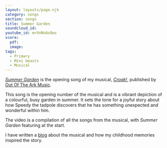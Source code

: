 ```yaml
---
layout: layouts/page.njk
category: songs
section: songs
title: Summer Garden
soundcloud_id:
youtube_id: mrUnNnAs0ws
score:
  pdf:
  image:
tags:
  - Primary
  - Mini beasts
  - Musical
---
```


[*Summer Garden*](https://www.outoftheark.co.uk/croak.html) is the opening song of my musical, [*Croak!*](https://www.outoftheark.co.uk/croak.html), published by [Out Of The Ark Music](https://www.outoftheark.co.uk/).

This song is the opening number of the musical and is a vibrant depiction of a colourful, busy garden in summer. It sets the tone for a joyful story about how Speedy the tadpole discovers that he has something unexpected and wonderful within him.

The video is a compilation of all the songs from the musical, with *Summer Garden* featuring at the start.

I have written a [blog](https://blog.bakertunes.com/croak-235becfb447d) about the musical and how my childhood memories inspired the story.
